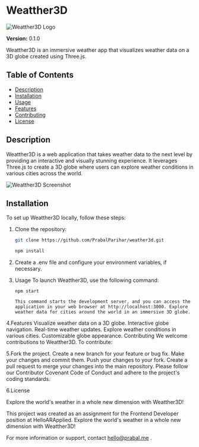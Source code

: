 # Weatther3D

![Weatther3D Logo](https://file%252B.vscode-resource.vscode-cdn.net/var/folders/yz/qt0t9zx10dq848pt_19msk340000gn/T/TemporaryItems/NSIRD_screencaptureui_SVKcmm/Screenshot%25202023-09-02%2520at%252011.06.57%2520PM.png?version%253D1693676248132)

**Version:** 0.1.0

Weatther3D is an immersive weather app that visualizes weather data on a 3D globe created using Three.js.

## Table of Contents

- [Description](#description)
- [Installation](#installation)
- [Usage](#usage)
- [Features](#features)
- [Contributing](#contributing)
- [License](#license)

## Description

Weatther3D is a web application that takes weather data to the next level by providing an interactive and visually stunning experience. It leverages Three.js to create a 3D globe where users can explore weather conditions in various cities across the world.

![Weatther3D Screenshot](path-to-your-screenshot-image.png)

## Installation

To set up Weatther3D locally, follow these steps:

1. Clone the repository:

   ```bash
   git clone https://github.com/PrabalParihar/weather3d.git
   
   npm install

2. Create a .env file and configure your environment variables, if necessary.


3. Usage
To launch Weatther3D, use the following command:
   ```
   npm start

   This command starts the development server, and you can access the application in your web browser at http://localhost:3000. Explore weather data for cities around the world in an immersive 3D globe.

4.Features
  Visualize weather data on a 3D globe.
  Interactive globe navigation.
  Real-time weather updates.
  Explore weather conditions in various cities.
  Customizable globe appearance.
  Contributing
  We welcome contributions to Weatther3D. To contribute:

5.Fork the project.
  Create a new branch for your feature or bug fix.
  Make your changes and commit them.
  Push your changes to your fork.
  Create a pull request to merge your changes into the main repository.
  Please follow our Contributor Covenant Code of Conduct and adhere to the project's coding standards.

6.License
 
  Explore the world's weather in a whole new dimension with Weatther3D!

  This project was created as an assignment for the Frontend Developer position at HelloARApplied. Explore the world's weather in a whole new dimension with Weatther3D!


  For more information or support, contact hello@prabal.me .



